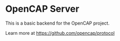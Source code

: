 # OpenCAP Server

This is a basic backend for the OpenCAP project.

Learn more at https://github.com/opencap/protocol